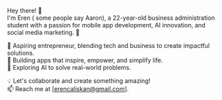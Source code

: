 Hey there! 👋  
I'm Eren ( some people say Aaron), a 22-year-old business administration student with a passion for mobile app development, AI innovation, and social media marketing. 🚀  

🔹 Aspiring entrepreneur, blending tech and business to create impactful solutions.  
🔹 Building apps that inspire, empower, and simplify life.  
🔹 Exploring AI to solve real-world problems.  

💡 Let's collaborate and create something amazing!  
📫 Reach me at [erencaliskan@gmail.com].  



<!---
erencaliiskan/erencaliiskan is a ✨ special ✨ repository because its `README.md` (this file) appears on your GitHub profile.
You can click the Preview link to take a look at your changes.
--->
